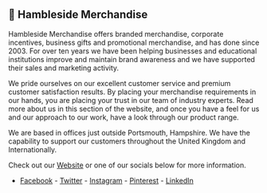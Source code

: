 ## 👋 Hambleside Merchandise
Hambleside Merchandise offers branded merchandise, corporate incentives, business gifts and promotional merchandise, and has done since 2003. For over ten years we have been helping businesses and educational institutions improve and maintain brand awareness and we have supported their sales and marketing activity.

We pride ourselves on our excellent customer service and premium customer satisfaction results. By placing your merchandise requirements in our hands, you are placing your trust in our team of industry experts. Read more about us in this section of the website, and once you have a feel for us and our approach to our work, have a look through our product range.

We are based in offices just outside Portsmouth, Hampshire. We have the capability to support our customers throughout the United Kingdom and Internationally.

Check out our [Website](https://www.hambleside-merchandise.co.uk/) or one of our socials below for more information.

- [Facebook](https://en-gb.facebook.com/Hambleside.Merchandise/) - [Twitter](https://twitter.com/HambMerch) - [Instagram](https://www.instagram.com/hamblesidemerchandise/) - [Pinterest](https://uk.pinterest.com/hambmerch/) - [LinkedIn](https://www.linkedin.com/company/hambleside-merchandise)
